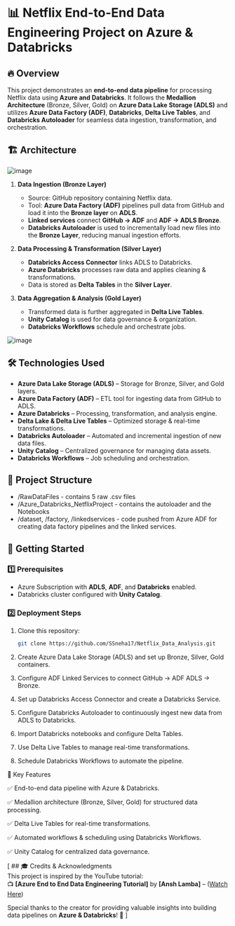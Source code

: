 # 📊 Netflix End-to-End Data Engineering Project on Azure & Databricks  

## 🔥 Overview  
This project demonstrates an **end-to-end data pipeline** for processing Netflix data using **Azure and Databricks**. It follows the **Medallion Architecture** (Bronze, Silver, Gold) on **Azure Data Lake Storage (ADLS)** and utilizes **Azure Data Factory (ADF)**, **Databricks**, **Delta Live Tables**, and **Databricks Autoloader** for seamless data ingestion, transformation, and orchestration.  

## 🏗 Architecture  

  
  ![image](https://github.com/user-attachments/assets/f0794d38-951c-4217-9a3f-146b7902a473)

1. **Data Ingestion (Bronze Layer)**
   - Source: GitHub repository containing Netflix data.  
   - Tool: **Azure Data Factory (ADF)** pipelines pull data from GitHub and load it into the **Bronze layer** on **ADLS**.
   - **Linked services** connect **GitHub → ADF** and **ADF → ADLS Bronze**.  
   - **Databricks Autoloader** is used to incrementally load new files into the **Bronze Layer**, reducing manual ingestion efforts.

2. **Data Processing & Transformation (Silver Layer)**
   - **Databricks Access Connector** links ADLS to Databricks.  
   - **Azure Databricks** processes raw data and applies cleaning & transformations.  
   - Data is stored as **Delta Tables** in the **Silver Layer**.  

3. **Data Aggregation & Analysis (Gold Layer)**
   - Transformed data is further aggregated in **Delta Live Tables**.  
   - **Unity Catalog** is used for data governance & organization.  
   - **Databricks Workflows** schedule and orchestrate jobs.  

![image](https://github.com/user-attachments/assets/487f5bc2-5500-42b5-8696-21f94fdff725)


## 🛠 Technologies Used  
- **Azure Data Lake Storage (ADLS)** – Storage for Bronze, Silver, and Gold layers.  
- **Azure Data Factory (ADF)** – ETL tool for ingesting data from GitHub to ADLS.  
- **Azure Databricks** – Processing, transformation, and analysis engine.  
- **Delta Lake & Delta Live Tables** – Optimized storage & real-time transformations.  
- **Databricks Autoloader** – Automated and incremental ingestion of new data files.  
- **Unity Catalog** – Centralized governance for managing data assets.  
- **Databricks Workflows** – Job scheduling and orchestration.

  
## 📂 Project Structure  
- /RawDataFiles - contains 5 raw .csv files
- /Azure_Databricks_NetflixProject - contains the autoloader and the Notebooks
- /dataset, /factory, /linkedservices - code pushed from Azure ADF for creating data factory pipelines and the linked services.



## 🚀 Getting Started  
### 1️⃣ Prerequisites  
- Azure Subscription with **ADLS**, **ADF**, and **Databricks** enabled.  
- Databricks cluster configured with **Unity Catalog**.  


### 2️⃣ Deployment Steps  
1. Clone this repository:  
   ```bash
   git clone https://github.com/SSneha17/Netflix_Data_Analysis.git

2. Create Azure Data Lake Storage (ADLS) and set up Bronze, Silver, Gold containers.

3. Configure ADF Linked Services to connect GitHub → ADF ADLS → Bronze.

4. Set up Databricks Access Connector and create a Databricks Service.

5. Configure Databricks Autoloader to continuously ingest new data from ADLS to Databricks.

6. Import Databricks notebooks and configure Delta Tables.

7. Use Delta Live Tables to manage real-time transformations.

8. Schedule Databricks Workflows to automate the pipeline.


🎯 Key Features

✅ End-to-end data pipeline with Azure & Databricks.

✅ Medallion architecture (Bronze, Silver, Gold) for structured data processing.

✅ Delta Live Tables for real-time transformations.

✅ Automated workflows & scheduling using Databricks Workflows.

✅ Unity Catalog for centralized data governance.


[ ## 🎓 Credits & Acknowledgments  
This project is inspired by the YouTube tutorial:  
📺 **[Azure End to End Data Engineering Tutorial]** by **[Ansh Lamba]** – ([Watch Here](https://www.youtube.com/watch?v=uc-u_juRg-w))  

Special thanks to the creator for providing valuable insights into building data pipelines on **Azure & Databricks**! 🙌  ]
